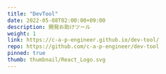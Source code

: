 ```yaml
---
title: "DevTool"
date: 2022-05-08T02:00:00+09:00
description: 開発お助けツール
weight: 1
link: https://c-a-p-engineer.github.io/dev-tool/
repo: https://github.com/c-a-p-engineer/dev-tool
pinned: true
thumb: thumbnail/React_Logo.svg
---
```

